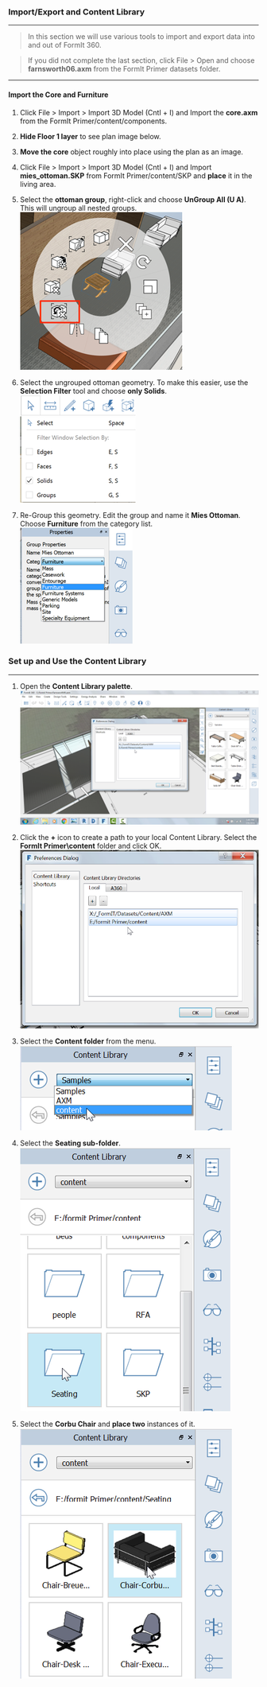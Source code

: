 ### Import/Export and Content Library
---------------------------------

> In this section we will use various tools to import and export data into and out of FormIt 360.

> If you did not complete the last section, click File &gt; Open and choose **farnsworth06.axm** from the FormIt Primer datasets folder. 

---

#### Import the Core and Furniture

1. Click File &gt; Import &gt; Import 3D Model (Cntl + I) and Import the **core.axm** from the FormIt Primer/content/components.

2. **Hide Floor 1 layer** to see plan image below.

3. **Move the core** object roughly into place using the plan as an image.

4. Click File &gt; Import &gt; Import 3D Model (Cntl + I) and Import **mies\_ottoman.SKP** from FormIt Primer/content/SKP and **place** it in the living area.

5. Select the **ottoman group**, right-click and choose **UnGroup All (U A)**. This will ungroup all nested groups.
![](./images/6d0397d3-3c97-46cd-90f9-878c34e90195.png)

6. Select the ungrouped ottoman geometry. To make this easier, use the **Selection Filter** tool and choose **only Solids**. 
![](./images/25b2428d-bc93-4ae4-9b8a-d8f3749ddb43.png)

7. Re-Group this geometry. Edit the group and name it **Mies Ottoman**. Choose **Furniture** from the category list. 
![](./images/ec8353fb-ad58-4370-862b-6541cc15c467.png)

### Set up and Use the Content Library
---

1. Open the **Content Library palette**.
 ![](./images/15e16abd-9b7a-4762-9364-0f31e81ded8a.png)

2. Click the **+** icon to create a path to your local Content Library. Select the **FormIt Primer\\content** folder and click OK. 
 ![](./images/6937274a-c9fe-4875-a86a-d1e12e662c0f.png)

3. Select the **Content folder** from the menu. 
 ![](./images/627dd398-eefa-4407-842f-e42c2e4350f1.png)

4. Select the **Seating sub-folder**. 
 ![](./images/ba020113-7f1e-4b8e-a11c-f336dbb68e41.png)

5. Select the **Corbu Chair** and **place two** instances of it. 
 ![](./images/1f193941-4bf0-4394-8316-e5a103fa8949.png)